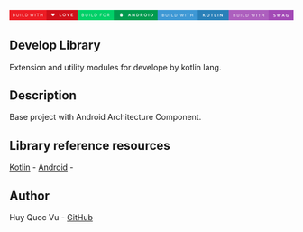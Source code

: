 <div style="text-align: justify">

![forthebadge](https://raw.githubusercontent.com/huyqv/kotlinx/master/Assets/ktline.png)


## Develop Library

Extension and utility modules for develope by kotlin lang.


## Description

Base project with Android Architecture Component.


## Library reference resources

[Kotlin](https://kotlinlang.org) - [Android](https://developer.android.com) - 


## Author

Huy Quoc Vu - [GitHub](https://github.com/eagle0428)


</div>
